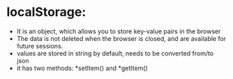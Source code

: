 # localStorage: 
- It is an object, which allows you to store key-value pairs in the browser
- The data is not deleted when the browser is closed, and are
available for future sessions.
- values are stored in string by default, needs to be converted from/to json
- it has two methods: *setItem() and *getItem()
